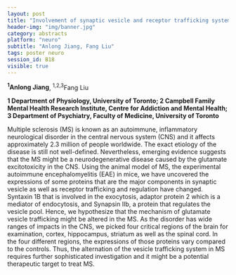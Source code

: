 ```yaml
---
layout: post
title: "Involvement of synaptic vesicle and receptor trafficking system in multiple sclerosis"
header-img: "img/banner.jpg"
category: abstracts
platform: "neuro"
subtitle: "Anlong Jiang, Fang Liu"
tags: poster neuro
session_id: B18
visible: true
---
```

**<sup>1</sup>Anlong Jiang**, <sup>1,2,3</sup>Fang Liu

__1 Department of Physiology, University of Toronto; 2 Campbell Family Mental Health Research Institute, Centre for Addiction and Mental Health; 3 Department of Psychiatry, Faculty of Medicine, University of Toronto__

Multiple sclerosis (MS) is known as an autoimmune, inflammatory neurological disorder in the central nervous system (CNS) and it affects approximately 2.3 million of people worldwide. The exact etiology of the disease is still not well-defined. Nevertheless, emerging evidence suggests that the MS might be a neurodegenerative disease caused by the glutamate excitotoxicity in the CNS. Using the animal model of MS, the experimental autoimmune encephalomyelitis (EAE) in mice, we have uncovered the expressions of some proteins that are the major components in synaptic vesicle as well as receptor trafficking and regulation have changed. Syntaxin 1B that is involved in the exocytosis, adaptor protein 2 which is a mediator of endocytosis, and Synapsin IIb, a protein that regulates the vesicle pool. Hence, we hypothesize that the mechanism of glutamate vesicle trafficking might be altered in the MS. As the disorder has wide ranges of impacts in the CNS, we picked four critical regions of the brain for examination, cortex, hippocampus, striatum as well as the spinal cord. In the four different regions, the expressions of those proteins vary compared to the controls. Thus, the alternation of the vesicle trafficking system in MS requires further sophisticated investigation and it might be a potential therapeutic target to treat MS.